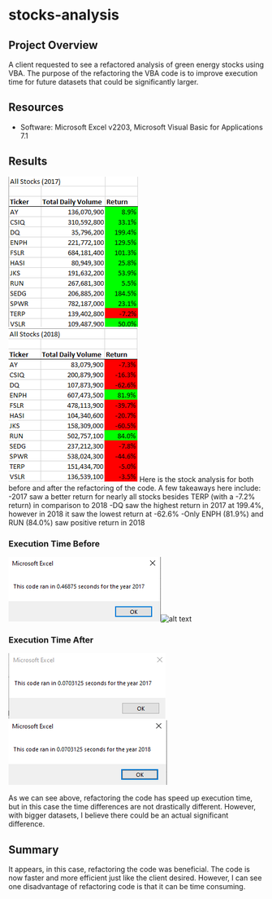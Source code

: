 # stocks-analysis

## Project Overview
A client requested to see a refactored analysis of green energy stocks using VBA. The purpose of the refactoring the VBA code is to improve execution time for future datasets that could be significantly larger. 

## Resources
- Software: Microsoft Excel v2203, Microsoft Visual Basic for Applications 7.1

## Results
![alt text](https://github.com/thehatch4815162342/stocks-analysis/blob/main/Images/all_stocks_refactored_2017.png?raw=true) ![alt text](https://github.com/thehatch4815162342/stocks-analysis/blob/main/Images/all_stocks_refactored_2018.png?raw=true)
Here is the stock analysis for both before and after the refactoring of the code. 
A few takeaways here include:
-2017 saw a better return for nearly all stocks besides TERP (with a -7.2% return) in comparison to 2018
-DQ saw the highest return in 2017 at 199.4%, however in 2018 it saw the lowest return at -62.6%
-Only ENPH (81.9%) and RUN (84.0%) saw positive return in 2018
 
### Execution Time Before
 ![alt text](https://github.com/thehatch4815162342/stocks-analysis/blob/main/Resources/original_2017_runtime.png?raw=true)![alt text](https://github.com/thehatch4815162342/stocks-analysis/blob/main/Resources/original_2018_runtime.png.png?raw=true)
 
### Execution Time After
 ![alt text](https://github.com/thehatch4815162342/stocks-analysis/blob/main/Resources/VBA_Challenge_2017.png?raw=true) ![alt text](https://github.com/thehatch4815162342/stocks-analysis/blob/main/Resources/VBA_Challenge_2018.png?raw=true)
 
As we can see above, refactoring the code has speed up execution time, but in this case the time differences are not drastically different. However, with bigger datasets, I believe there could be an actual significant difference.
 
## Summary
It appears, in this case, refactoring the code was beneficial. The code is now faster and more efficient just like the client desired. However, I can see one disadvantage of refactoring code is that it can be time consuming.
